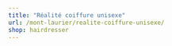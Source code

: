 ```yaml
---
title: "Réalité coiffure unisexe"
url: /mont-laurier/realite-coiffure-unisexe/
shop: hairdresser
---
```

